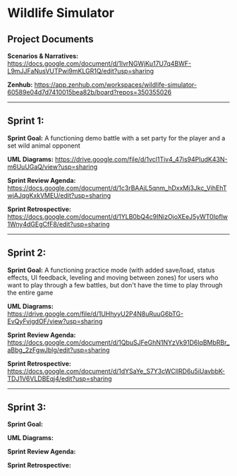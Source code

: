 # Wildlife Simulator

## Project Documents
**Scenarios & Narratives:** https://docs.google.com/document/d/1lvrNGWjKu17U7q4BWF-L9mJJFaNusVUTPwi9mKLGR1Q/edit?usp=sharing

**Zenhub:** https://app.zenhub.com/workspaces/wildlife-simulator-60589e04d7d7410015bea82b/board?repos=350355026

***

## Sprint 1:

**Sprint Goal:** A functioning demo battle with a set party for the player and a set wild animal opponent

**UML Diagrams:** https://drive.google.com/file/d/1vcl1Tiv4_47is94PludK43N-m6UuUGaQ/view?usp=sharing

**Sprint Review Agenda:** https://docs.google.com/document/d/1c3rBAAjL5qnm_hDxxMj3Jkc_VihEhTwjAJqgKxkVMEU/edit?usp=sharing

**Sprint Retrospective:** https://docs.google.com/document/d/1YLB0bQ4c9INizOjoXEeJ5yWT0Ipflw1Wny4dGEgCfF8/edit?usp=sharing

***

## Sprint 2:

**Sprint Goal:** A functioning practice mode (with added save/load, status effects, UI feedback, leveling and moving between zones) for users who want to play through a few battles, but don't have the time to play through the entire game

**UML Diagrams:** https://drive.google.com/file/d/1UHhyyU2P4N8uRuuG6bTG-EvQyFvjgdOF/view?usp=sharing

**Sprint Review Agenda:** https://docs.google.com/document/d/1QbuSJFeGhN1NYzVk91D6lqBMbRBr_aBbg_2zFgwJblg/edit?usp=sharing

**Sprint Retrospective:** https://docs.google.com/document/d/1dYSaYe_S7Y3cWCllRD6u5iUavbbK-TDJ1V6VLDBEqj4/edit?usp=sharing

***

## Sprint 3:

**Sprint Goal:**

**UML Diagrams:**

**Sprint Review Agenda:**

**Sprint Retrospective:**
